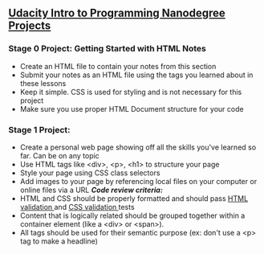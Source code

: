 ## <a href="https://www.udacity.com/course/intro-to-programming-nanodegree--nd000"> Udacity Intro to Programming Nanodegree Projects </a> 

### Stage 0 Project: Getting Started with HTML Notes
- Create an HTML file to contain your notes from this section
- Submit your notes as an HTML file using the tags you learned about in these lessons
- Keep it simple. CSS is used for styling and is not necessary for this project
- Make sure you use proper HTML Document structure for your code

### Stage 1 Project: 
- Create a personal web page showing off all the skills you've learned so far. Can be on any topic
- Use HTML tags like &lt;div&gt;, &lt;p&gt;, &lt;h1&gt; to structure your page
- Style your page using CSS class selectors
- Add images to your page by referencing local files on your computer or online files via a URL
<b><i> Code review criteria: </i></b>  
- HTML and CSS should be properly formatted and should pass <a href="https://validator.w3.org/#validate_by_input"> HTML validation </a> and <a href="https://jigsaw.w3.org/css-validator/#validate_by_input"> CSS validation </a> tests
- Content that is logically related should be grouped together within a container element (like a &lt;div&gt; or &lt;span&gt;). 
- All tags should be used for their semantic purpose (ex: don't use a &lt;p&gt; tag to make a headline)

